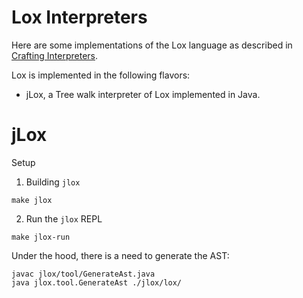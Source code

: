 # Lox Interpreters

Here are some implementations of the Lox language as described in [Crafting Interpreters](https://craftinginterpreters.com/).

Lox is implemented in the following flavors:
- jLox, a Tree walk interpreter of Lox implemented in Java.

# jLox
Setup
1. Building `jlox`
```
make jlox
```
2. Run the `jlox` REPL
```
make jlox-run
```

Under the hood, there is a need to generate the AST:
```
javac jlox/tool/GenerateAst.java
java jlox.tool.GenerateAst ./jlox/lox/
```
